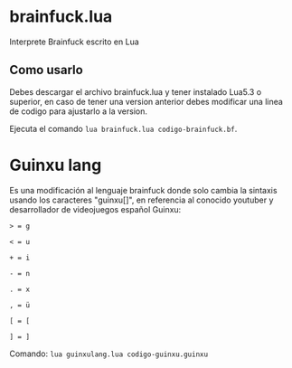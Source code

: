 # brainfuck.lua
Interprete Brainfuck escrito en Lua

## Como usarlo

Debes descargar el archivo brainfuck.lua y tener instalado Lua5.3 o superior, en caso de tener una version anterior debes modificar una linea de codigo para ajustarlo a la version.

Ejecuta el comando `lua brainfuck.lua codigo-brainfuck.bf`.

# Guinxu lang

Es una modificación al lenguaje brainfuck donde solo cambia la sintaxis usando los caracteres "guinxu[]", en referencia al conocido youtuber y desarrollador de videojuegos español Guinxu:
```
> = g

< = u

+ = i

- = n

. = x

, = ü

[ = [

] = ]
```
Comando: `lua guinxulang.lua codigo-guinxu.guinxu`
